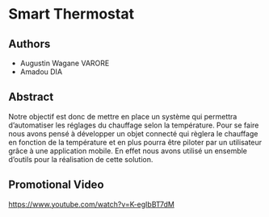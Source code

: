 # Smart Thermostat

## Authors
* Augustin Wagane VARORE
* Amadou DIA

## Abstract
Notre objectif est donc de mettre en place un système qui permettra d’automatiser les réglages du
chauffage selon la température. Pour se faire nous avons pensé à développer un objet connecté qui règlera
le chauffage en fonction de la température et en plus pourra être piloter par un utilisateur grâce à une
application mobile. En effet nous avons utilisé un ensemble d’outils pour la réalisation de cette solution.

## Promotional Video
https://www.youtube.com/watch?v=K-egIbBT7dM
